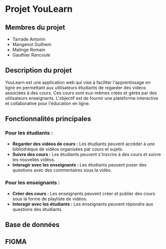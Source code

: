 # Projet YouLearn

## Membres du projet
- Tarrade Antonin
- Mangenot Guilhem
- Malinge Romain
- Gauthier Rancoule

## Description du projet

YouLearn est une application web qui vise à faciliter l'apprentissage en ligne en permettant aux utilisateurs étudiants de regarder des vidéos associées à des cours. Ces cours sont eux-mêmes créés et gérés par des utilisateurs enseignants. L'objectif est de fournir une plateforme interactive et collaborative pour l'éducation en ligne.

## Fonctionnalités principales

### Pour les étudiants :

- **Regarder des vidéos de cours :** Les étudiants peuvent accéder à une bibliothèque de vidéos organisées par cours et sujets.
- **Suivre des cours :** Les étudiants peuvent s'inscrire à des cours et suivre les nouvelles vidéos.
- **Interagir avec les enseignants :** Les étudiants peuvent poser des questions avec des commentaires sous la vidéo.

### Pour les enseignants :

- **Créer des cours :** Les enseignants peuvent créer et publier des cours sous la forme de playliste de vidéos.
- **Interagir avec les étudiants :** Les enseignants peuvent répondre aux questions des étudiants.

## Base de données

## FIGMA

